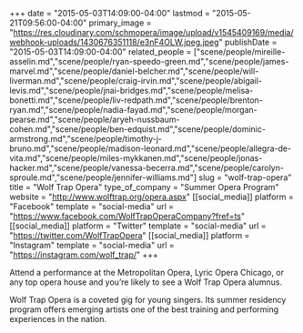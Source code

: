 +++
date = "2015-05-03T14:09:00-04:00"
lastmod = "2015-05-21T09:56:00-04:00"
primary_image = "https://res.cloudinary.com/schmopera/image/upload/v1545409169/media/webhook-uploads/1430676351118/e3nF4OLW.jpeg.jpeg"
publishDate = "2015-05-03T14:09:00-04:00"
related_people = ["scene/people/mireille-asselin.md","scene/people/ryan-speedo-green.md","scene/people/james-marvel.md","scene/people/daniel-belcher.md","scene/people/will-liverman.md","scene/people/craig-irvin.md","scene/people/abigail-levis.md","scene/people/jnai-bridges.md","scene/people/melisa-bonetti.md","scene/people/liv-redpath.md","scene/people/brenton-ryan.md","scene/people/nadia-fayad.md","scene/people/morgan-pearse.md","scene/people/aryeh-nussbaum-cohen.md","scene/people/ben-edquist.md","scene/people/dominic-armstrong.md","scene/people/timothy-j-bruno.md","scene/people/madison-leonard.md","scene/people/allegra-de-vita.md","scene/people/miles-mykkanen.md","scene/people/jonas-hacker.md","scene/people/vanessa-becerra.md","scene/people/carolyn-sproule.md","scene/people/jennifer-williams.md"]
slug = "wolf-trap-opera"
title = "Wolf Trap Opera"
type_of_company = "Summer Opera Program"
website = "http://www.wolftrap.org/opera.aspx"
[[social_media]]
platform = "Facebook"
template = "social-media"
url = "https://www.facebook.com/WolfTrapOperaCompany?fref=ts"
[[social_media]]
platform = "Twitter"
template = "social-media"
url = "https://twitter.com/WolfTrapOpera"
[[social_media]]
platform = "Instagram"
template = "social-media"
url = "https://instagram.com/wolf_trap/"
+++

Attend a performance at the Metropolitan Opera, Lyric Opera Chicago, or any top opera house and you’re likely to see a Wolf Trap Opera alumnus.

Wolf Trap Opera is a coveted gig for young singers. Its summer residency program offers emerging artists one of the best training and performing experiences in the nation.
